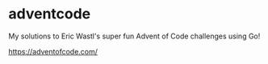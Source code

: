 # adventcode
My solutions to Eric Wastl's super fun Advent of Code challenges using Go!

https://adventofcode.com/
